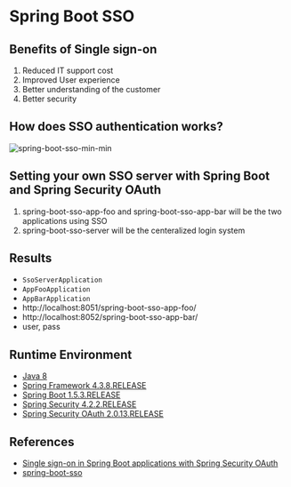 # Spring Boot SSO

## Benefits of Single sign-on
1. Reduced IT support cost
1. Improved User experience
1. Better understanding of the customer
1. Better security

## How does SSO authentication works?
![spring-boot-sso-min-min](https://www.wailian.work/images/2019/06/21/spring-boot-sso-min-min.png)

## Setting your own SSO server with Spring Boot and Spring Security OAuth
1. spring-boot-sso-app-foo and spring-boot-sso-app-bar will be the two applications using SSO
1. spring-boot-sso-server will be the centeralized login system

## Results
- `SsoServerApplication`
- `AppFooApplication`
- `AppBarApplication`
- http://localhost:8051/spring-boot-sso-app-foo/
- http://localhost:8052/spring-boot-sso-app-bar/
- user, pass

## Runtime Environment
- [Java 8](http://www.oracle.com/technetwork/java/javase/downloads/jdk8-downloads-2133151.html)
- [Spring Framework 4.3.8.RELEASE](http://projects.spring.io/spring-framework)
- [Spring Boot 1.5.3.RELEASE](https://projects.spring.io/spring-boot)
- [Spring Security 4.2.2.RELEASE](https://spring.io/projects/spring-security)
- [Spring Security OAuth 2.0.13.RELEASE](https://spring.io/projects/spring-security-oauth)

## References
- [Single sign-on in Spring Boot applications with Spring Security OAuth](https://shekhargulati.com/2018/02/15/single-sign-on-in-spring-boot-applications-with-spring-security-oauth/)
- [spring-boot-sso](https://github.com/shekhargulati/spring-boot-sso)